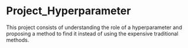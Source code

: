 # Project_Hyperparameter
This project consists of understanding the role of a hyperparameter and proposing a method to find it instead of using the expensive traditional methods.
